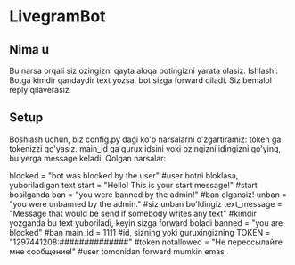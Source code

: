 # LivegramBot

## Nima u
Bu narsa orqali siz ozingizni qayta aloqa botingizni yarata olasiz. Ishlashi:
Botga kimdir qandaydir text yozsa, bot sizga forward qiladi. Siz bemalol reply qilaverasiz

## Setup
Boshlash uchun, biz config.py dagi ko'p narsalarni o'zgartiramiz:
token ga tokenizzi qo'yasiz. main_id ga gurux idsini yoki ozingizni idingizni qo'ying, bu yerga message keladi.
Qolgan narsalar:

blocked = "bot was blocked by the user" #user botni bloklasa, yuboriladigan text
start = "Hello! This is your start message!" #start bosilganda
ban = "you were banned by the admin!" #ban olgansiz!
unban = "you were unbanned by the admin." #siz unban bo'ldingiz
text_message = "Message that would be send if somebody writes any text"  #kimdir yozganda bu text yuboriladi, keyin sizga forward boladi
banned = "you are blocked" #ban
main_id = 1111 #id, sizning yoki guruxingizning
TOKEN = "1297441208:##############" #token
notallowed = "Не перессылайте мне сообщение!" #user tomonidan forward mumkin emas
